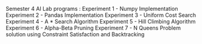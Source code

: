 Semester 4 AI Lab programs : 
Experiment 1 - Numpy Implementation
Experiment 2 - Pandas Implementation
Experiment 3 - Uniform Cost Search
Experiment 4 - A * Search Algorithm
Experiment 5 - Hill Climbing Algorithm
Experiment 6 - Alpha-Beta Pruning
Experiment 7 - N Queens Problem solution using Constraint Satisfaction and Backtracking
